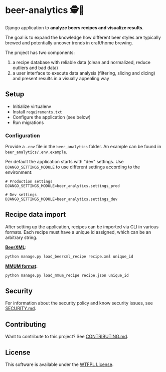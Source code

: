 beer-analytics 🕵️🍺
===================

Django application to **analyze beers recipes and visualize results**.

The goal is to expand the knowledge how different beer styles are typically brewed and potentially uncover trends in
craft/home brewing.

The project has two components:

1) a recipe database with reliable data (clean and normalized, reduce outliers and bad data)
2) a user interface to execute data analysis (filtering, slicing and dicing) and present results in a visually appealing
   way
   
Setup
-----

- Initialize virtualenv
- Install `requirements.txt`
- Configure the application (see below)
- Run migrations

### Configuration

Provide a `.env` file in the `beer_analytics` folder. An example can be found in `beer_analytics/.env.example`.

Per default the application starts with "dev" settings. Use `DJANGO_SETTINGS_MODULE` to use different settings according
to the environment:

```
# Production settings
DJANGO_SETTINGS_MODULE=beer_analytics.settings_prod

# Dev settings
DJANGO_SETTINGS_MODULE=beer_analytics.settings_dev
```

Recipe data import
------------------

After setting up the application, recipes can be imported via CLI in various formats. Each recipe must have a unique id
assigned, which can be an arbitrary string.

**[BeerXML](http://www.beerxml.com/)**:

```bash
python manage.py load_beerxml_recipe recipe.xml unique_id
```

**[MMUM format](https://www.maischemalzundmehr.de/):**

```bash
python manage.py load_mmum_recipe recipe.json unique_id
```

Security
--------

For information about the security policy and know security issues, see [SECURITY.md](SECURITY.md).

Contributing
------------

Want to contribute to this project? See [CONTRIBUTING.md](CONTRIBUTING.md).

License
-------

This software is available under the [WTFPL License](LICENSE).
